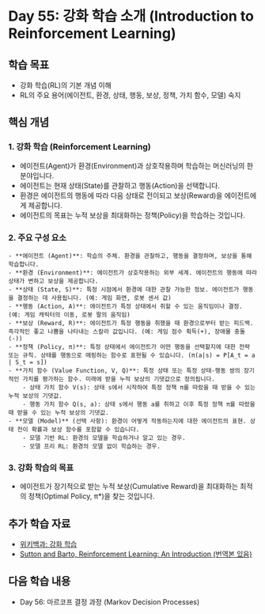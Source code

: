 # Day 55: 강화 학습 소개 (Introduction to Reinforcement Learning)

## 학습 목표
- 강화 학습(RL)의 기본 개념 이해
- RL의 주요 용어(에이전트, 환경, 상태, 행동, 보상, 정책, 가치 함수, 모델) 숙지

## 핵심 개념

### 1. 강화 학습 (Reinforcement Learning)
- 에이전트(Agent)가 환경(Environment)과 상호작용하며 학습하는 머신러닝의 한 분야입니다.
- 에이전트는 현재 상태(State)를 관찰하고 행동(Action)을 선택합니다.
- 환경은 에이전트의 행동에 따라 다음 상태로 전이되고 보상(Reward)을 에이전트에게 제공합니다.
- 에이전트의 목표는 누적 보상을 최대화하는 정책(Policy)을 학습하는 것입니다.

### 2. 주요 구성 요소
    - **에이전트 (Agent)**: 학습의 주체. 환경을 관찰하고, 행동을 결정하며, 보상을 통해 학습합니다.
    - **환경 (Environment)**: 에이전트가 상호작용하는 외부 세계. 에이전트의 행동에 따라 상태가 변하고 보상을 제공합니다.
    - **상태 (State, S)**: 특정 시점에서 환경에 대한 관찰 가능한 정보. 에이전트가 행동을 결정하는 데 사용됩니다. (예: 게임 화면, 로봇 센서 값)
    - **행동 (Action, A)**: 에이전트가 특정 상태에서 취할 수 있는 움직임이나 결정. (예: 게임 캐릭터의 이동, 로봇 팔의 움직임)
    - **보상 (Reward, R)**: 에이전트가 특정 행동을 취했을 때 환경으로부터 받는 피드백. 즉각적인 좋고 나쁨을 나타내는 스칼라 값입니다. (예: 게임 점수 획득(+), 장애물 충돌(-))
    - **정책 (Policy, π)**: 특정 상태에서 에이전트가 어떤 행동을 선택할지에 대한 전략 또는 규칙. 상태를 행동으로 매핑하는 함수로 표현될 수 있습니다. (π(a|s) = P[A_t = a | S_t = s])
    - **가치 함수 (Value Function, V, Q)**: 특정 상태 또는 특정 상태-행동 쌍의 장기적인 가치를 평가하는 함수. 미래에 받을 누적 보상의 기댓값으로 정의됩니다.
        - 상태 가치 함수 V(s): 상태 s에서 시작하여 특정 정책 π를 따랐을 때 받을 수 있는 누적 보상의 기댓값.
        - 행동 가치 함수 Q(s, a): 상태 s에서 행동 a를 취하고 이후 특정 정책 π를 따랐을 때 받을 수 있는 누적 보상의 기댓값.
    - **모델 (Model)** (선택 사항): 환경이 어떻게 작동하는지에 대한 에이전트의 표현. 상태 전이 확률과 보상 함수를 포함할 수 있습니다.
        - 모델 기반 RL: 환경의 모델을 학습하거나 알고 있는 경우.
        - 모델 프리 RL: 환경의 모델 없이 학습하는 경우.

### 3. 강화 학습의 목표
- 에이전트가 장기적으로 받는 누적 보상(Cumulative Reward)을 최대화하는 최적의 정책(Optimal Policy, π*)을 찾는 것입니다.

## 추가 학습 자료
- [위키백과: 강화 학습](https://ko.wikipedia.org/wiki/%EA%B0%95%ED%99%94_%ED%95%99%EC%8A%B5)
- [Sutton and Barto, Reinforcement Learning: An Introduction (번역본 있음)](http://incompleteideas.net/book/the-book-2nd.html)

## 다음 학습 내용
- Day 56: 마르코프 결정 과정 (Markov Decision Processes)
